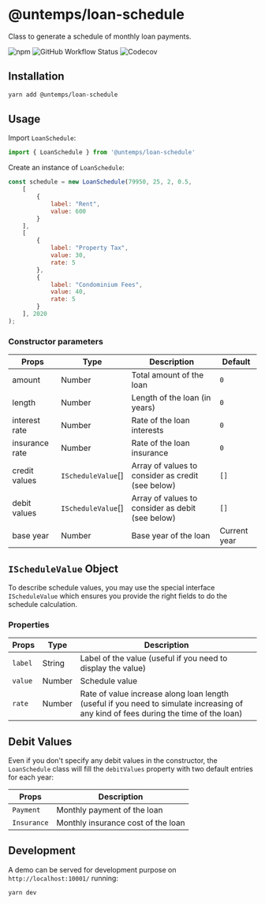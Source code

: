 # @untemps/loan-schedule

Class to generate a schedule of monthly loan payments.

![npm](https://img.shields.io/npm/v/@untemps/loan-schedule?style=for-the-badge)
![GitHub Workflow Status](https://img.shields.io/github/workflow/status/untemps/loan-schedule/deploy?style=for-the-badge)
![Codecov](https://img.shields.io/codecov/c/github/untemps/loan-schedule?style=for-the-badge)

## Installation

```bash
yarn add @untemps/loan-schedule
```

## Usage

Import `LoanSchedule`:

```javascript
import { LoanSchedule } from '@untemps/loan-schedule'
```

Create an instance of `LoanSchedule`:

```javascript
const schedule = new LoanSchedule(79950, 25, 2, 0.5,
	[
		{
			label: "Rent",
			value: 600
		}
	],
	[
		{
			label: "Property Tax",
			value: 30,
			rate: 5
		},
		{
			label: "Condominium Fees",
			value: 40,
			rate: 5
		}
	], 2020
);
```

### Constructor parameters

| Props             | Type                  | Description                                           | Default        |
| ----------------- | --------------------- | ----------------------------------------------------- | ---------------|
| amount            | Number                | Total amount of the loan                              | `0`            |
| length            | Number                | Length of the loan (in years)                         | `0`            |
| interest rate     | Number                | Rate of the loan interests                            | `0`            |
| insurance rate    | Number                | Rate of the loan insurance                            | `0`            |
| credit values     | `IScheduleValue`[]    | Array of values to consider as credit (see below)     | `[]`           |
| debit values      | `IScheduleValue`[]    | Array of values to consider as debit (see below)      | `[]`           |
| base year         | Number                | Base year of the loan                                 | Current year   |

## `IScheduleValue` Object

To describe schedule values, you may use the special interface `IScheduleValue` which ensures you provide the right fields to do the schedule calculation.

### Properties

| Props      | Type       | Description                                                                                                                           |
| ---------- | ---------- | ------------------------------------------------------------------------------------------------------------------------------------- |
| `label`    | String     | Label of the value (useful if you need to display the value)                                                                          |
| `value`    | Number     | Schedule value                                                                                                                        |
| `rate`     | Number     | Rate of value increase along loan length (useful if you need to simulate increasing of any kind of fees during the time of the loan)  |

## Debit Values

Even if you don't specify any debit values in the constructor, the `LoanSchedule` class will fill the `debitValues` property with two default entries for each year:

| Props         | Description                              |
| ------------- | ---------------------------------------- |
| `Payment`     | Monthly payment of the loan              |
| `Insurance`   | Monthly insurance cost of the loan       |

## Development

A demo can be served for development purpose on `http://localhost:10001/` running:

```
yarn dev
```
